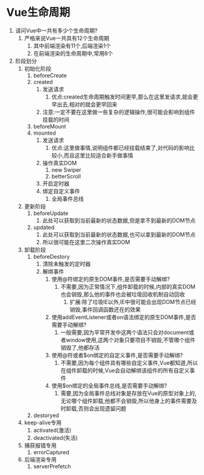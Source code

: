 # Vue生命周期

1. 请问Vue中一共有多少个生命周期?
   1. 严格来说Vue一共具有12个生命周期
      1. 其中前端渲染有11个,后端渲染1个
      2. 在前端渲染的生命周期中,常用8个
2. 阶段划分
   1. 初始化阶段
      1. beforeCreate
      2. created
         1. 发送请求
            1. 优点:created生命周期触发时间更早,那么在这里发请求,就会更早出去,相对的就会更早回来
         2. 注意:一定不要在这里做一些复杂的逻辑操作,很可能会影响到组件挂载的时间
      3. beforeMount
      4. mounted
         1. 发送请求
            1. 优点:这里做事情,说明组件都已经挂载结束了,对代码的影响比较小,而且这里比较适合新手做事情
         2. 操作真实DOM
            1. new Swiper
            2. betterScroll
         3. 开启定时器
         4. 绑定自定义事件
            1. 全局事件总线
   2. 更新阶段
      1. beforeUpdate
         1. 此处可以获取到当前最新的状态数据,但是拿不到最新的DOM节点
      2. updated
         1. 此处可以获取到当前最新的状态数据,也可以拿到最新的DOM节点
         2. 所以很可能在这里二次操作真实DOM
   3. 卸载阶段
      1. beforeDestory
         1. 清除未触发的定时器
         2. 解绑事件
            1. 使用@符绑定的原生DOM事件,是否需要手动解绑?
               1. 不需要,因为正常情况下,组件卸载的时候,内部的真实DOM也会销毁,那么他的事件也会被垃圾回收机制自动回收
                  1. 扩展:除了垃圾IE以外,IE中很可能会出现DOM节点已经销毁,事件回调函数还在的效果
            2. 使用addEventListener或者on语法绑定的原生DOM事件,是否需要手动解绑?
               1. 一般需要,因为平常开发中这两个语法只会对document或者window使用,这两个对象只要项目不销毁,不管哪个组件销毁了,他都存活
            3. 使用@符或者$on绑定的自定义事件,是否需要手动解绑?
               1. 不需要,因为每个组件具有哪些自定义事件,Vue都知道,所以在组件卸载的时候,Vue会自动解绑该组件的所有自定义事件
            4. 使用$on绑定的全局事件总线,是否需要手动解绑?
               1. 需要,因为全局事件总线对象是存放在Vue的原型对象上的,无论哪个组件卸载,他都不会销毁,所以他身上的事件需要及时卸载,否则会出现遗留问题
      2. destoryed
   4. keep-alive专用
      1. activated(激活)
      2. deactivated(失活)
   5. 捕获报错专用
      1. errorCaptured
   6. 后端渲染专用
      1. serverPrefetch